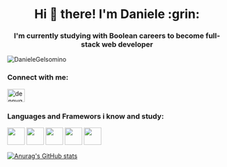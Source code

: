 
<!--
**DanieleGelsomino/DanieleGelsomino** is a ✨ _special_ ✨ repository because its `README.md` (this file) appears on your GitHub profile.
-->

<h1 align="center">Hi 👋 there! I'm Daniele :grin:</h1>
<h3 align="center">I'm currently studying with Boolean careers to become full-stack web developer</h3>
<p align="left"> <img src="https://komarev.com/ghpvc/?username=DanieleGelsomino7&label=Profile%20views&color=0e75b6&style=flat" alt="DanieleGelsomino" /> </p>

<h3 align="left">Connect with me:</h3>
<p align="left">
<a href="https://www.instagram.com/denny.gelso/" target="blank"><img align="center" src="https://raw.githubusercontent.com/rahuldkjain/github-profile-readme-generator/master/src/images/icons/Social/instagram.svg" alt="dennygelso" height="30" width="40" /></a>
</p>

<h3 align="left">Languages and Framewors i know and study:</h3>
<p><img src="https://cdn.jsdelivr.net/gh/devicons/devicon/icons/html5/html5-original.svg" height="40" width="40"/>
<img src="https://cdn.jsdelivr.net/gh/devicons/devicon/icons/css3/css3-original.svg" height="40" width="40"/>
<img src="https://cdn.jsdelivr.net/gh/devicons/devicon/icons/bootstrap/bootstrap-original.svg" height="40" width="40"/>
<img src="https://cdn.jsdelivr.net/gh/devicons/devicon/icons/javascript/javascript-original.svg" height="40" width="40"/>
<img src="https://cdn.jsdelivr.net/gh/devicons/devicon/icons/git/git-original.svg" height="40" width="40"/></p>

[![Anurag's GitHub stats](https://github-readme-stats.vercel.app/api?username=DanieleGelsomino&show_icons=true&theme=radical)](https://github.com/DanieleGelsomino/github-readme-stats)


